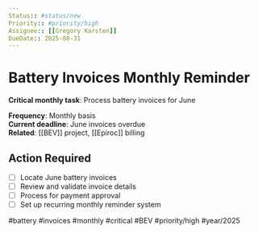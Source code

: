 ```yaml
---
Status:: #status/new
Priority:: #priority/high
Assignee:: [[Gregory Karsten]]
DueDate:: 2025-08-31
---
```


# Battery Invoices Monthly Reminder

**Critical monthly task**: Process battery invoices for June

**Frequency**: Monthly basis  
**Current deadline**: June invoices overdue  
**Related**: [[BEV]] project, [[Epiroc]] billing

## Action Required
- [ ] Locate June battery invoices
- [ ] Review and validate invoice details  
- [ ] Process for payment approval
- [ ] Set up recurring monthly reminder system

#battery #invoices #monthly #critical #BEV #priority/high #year/2025